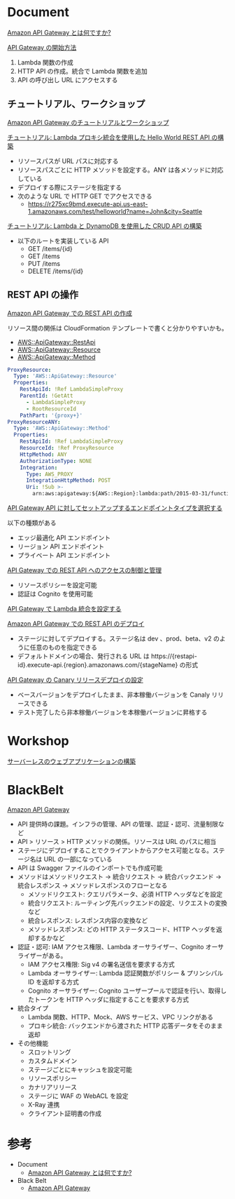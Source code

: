 # Document

[Amazon API Gateway とは何ですか?](https://docs.aws.amazon.com/ja_jp/apigateway/latest/developerguide/welcome.html)


[API Gateway の開始方法](https://docs.aws.amazon.com/ja_jp/apigateway/latest/developerguide/getting-started.html)

1. Lambda 関数の作成
2. HTTP API の作成。統合で Lambda 関数を追加
3. API の呼び出し URL にアクセスする


## チュートリアル、ワークショップ

[Amazon API Gateway のチュートリアルとワークショップ](https://docs.aws.amazon.com/ja_jp/apigateway/latest/developerguide/api-gateway-tutorials.html)


[チュートリアル: Lambda プロキシ統合を使用した Hello World REST API の構築](https://docs.aws.amazon.com/ja_jp/apigateway/latest/developerguide/api-gateway-create-api-as-simple-proxy-for-lambda.html)

* リソースパスが URL パスに対応する
* リソースパスごとに HTTP メソッドを設定する。ANY は各メソッドに対応している
* デプロイする際にステージを指定する
* 次のような URL で HTTP GET でアクセスできる
  * https://r275xc9bmd.execute-api.us-east-1.amazonaws.com/test/helloworld?name=John&city=Seattle


[チュートリアル: Lambda と DynamoDB を使用した CRUD API の構築](https://docs.aws.amazon.com/ja_jp/apigateway/latest/developerguide/http-api-dynamo-db.html)

* 以下のルートを実装している API
  * GET /items/{id}
  * GET /items
  * PUT /items
  * DELETE /items/{id}


## REST API の操作

[Amazon API Gateway での REST API の作成](https://docs.aws.amazon.com/ja_jp/apigateway/latest/developerguide/how-to-create-api.html)

リソース間の関係は CloudFormation テンプレートで書くと分かりやすいかも。
* [AWS::ApiGateway::RestApi](https://docs.aws.amazon.com/ja_jp/AWSCloudFormation/latest/UserGuide/aws-resource-apigateway-restapi.html)
* [AWS::ApiGateway::Resource](https://docs.aws.amazon.com/ja_jp/AWSCloudFormation/latest/UserGuide/aws-resource-apigateway-resource.html)
* [AWS::ApiGateway::Method](https://docs.aws.amazon.com/ja_jp/AWSCloudFormation/latest/UserGuide/aws-resource-apigateway-method.html)
```yaml
ProxyResource:
  Type: 'AWS::ApiGateway::Resource'
  Properties:
    RestApiId: !Ref LambdaSimpleProxy
    ParentId: !GetAtt 
      - LambdaSimpleProxy
      - RootResourceId
    PathPart: '{proxy+}'
ProxyResourceANY:
  Type: 'AWS::ApiGateway::Method'
  Properties:
    RestApiId: !Ref LambdaSimpleProxy
    ResourceId: !Ref ProxyResource
    HttpMethod: ANY
    AuthorizationType: NONE
    Integration:
      Type: AWS_PROXY
      IntegrationHttpMethod: POST
      Uri: !Sub >-
        arn:aws:apigateway:${AWS::Region}:lambda:path/2015-03-31/functions/${LambdaForSimpleProxy.Arn}/invocations
```


[API Gateway API に対してセットアップするエンドポイントタイプを選択する](https://docs.aws.amazon.com/ja_jp/apigateway/latest/developerguide/api-gateway-api-endpoint-types.html)

以下の種類がある
* エッジ最適化 API エンドポイント
* リージョン API エンドポイント
* プライベート API エンドポイント


[API Gateway での REST API へのアクセスの制御と管理](https://docs.aws.amazon.com/ja_jp/apigateway/latest/developerguide/apigateway-control-access-to-api.html)

* リソースポリシーを設定可能
* 認証は Cognito を使用可能


[API Gateway で Lambda 統合を設定する](https://docs.aws.amazon.com/ja_jp/apigateway/latest/developerguide/set-up-lambda-integrations.html)


[Amazon API Gateway での REST API のデプロイ](https://docs.aws.amazon.com/ja_jp/apigateway/latest/developerguide/how-to-deploy-api.html)

* ステージに対してデプロイする。ステージ名は dev 、prod、beta、v2 のように任意のものを指定できる
* デフォルトドメインの場合、発行される URL は https://{restapi-id}.execute-api.{region}.amazonaws.com/{stageName} の形式


[API Gateway の Canary リリースデプロイの設定](https://docs.aws.amazon.com/ja_jp/apigateway/latest/developerguide/canary-release.html)

* ベースバージョンをデプロイしたまま、非本稼働バージョンを Canaly リリースできる
* テスト完了したら非本稼働バージョンを本稼働バージョンに昇格する



# Workshop

[サーバーレスのウェブアプリケーションの構築](https://webapp.serverlessworkshops.io/)



# BlackBelt

[Amazon API Gateway](https://pages.awscloud.com/rs/112-TZM-766/images/20190514_AWS-Blackbelt_APIGateway_rev.pdf)

* API 提供時の課題。インフラの管理、API の管理、認証・認可、流量制限など
* API > リソース > HTTP メソッドの関係。リソースは URL のパスに相当
* ステージにデプロイすることでクライアントからアクセス可能となる。ステージ名は URL の一部になっている
* API は Swagger ファイルのインポートでも作成可能
* メソッドはメソッドリクエスト → 統合リクエスト → 統合バックエンド → 統合レスポンス → メソッドレスポンスのフローとなる
  * メソッドリクエスト: クエリパラメータ、必須 HTTP ヘッダなどを設定
  * 統合リクエスト: ルーティング先バックエンドの設定、リクエストの変換など
  * 統合レスポンス: レスポンス内容の変換など
  * メソッドレスポンス: どの HTTP ステータスコード、HTTP ヘッダを返却するかなど
* 認証・認可: IAM アクセス権限、Lambda オーサライザー、Cognito オーサライザーがある。
  * IAM アクセス権限: Sig v4 の署名送信を要求する方式
  * Lambda オーサライザー: Lambda 認証関数がポリシー & プリンシパル ID を返却する方式
  * Cognito オーサライザー: Cognito ユーザープールで認証を行い、取得したトークンを HTTP ヘッダに指定することを要求する方式
* 統合タイプ
  * Lambda 関数、HTTP、Mock、AWS サービス、VPC リンクがある
  * プロキシ統合: バックエンドから渡された HTTP 応答データをそのまま返却
* その他機能
  * スロットリング
  * カスタムドメイン
  * ステージごとにキャッシュを設定可能
  * リソースポリシー
  * カナリアリリース
  * ステージに WAF の WebACL を設定
  * X-Ray 連携
  * クライアント証明書の作成



# 参考

* Document
  * [Amazon API Gateway とは何ですか?](https://docs.aws.amazon.com/ja_jp/apigateway/latest/developerguide/welcome.html)
* Black Belt
  * [Amazon API Gateway](https://pages.awscloud.com/rs/112-TZM-766/images/20190514_AWS-Blackbelt_APIGateway_rev.pdf)



